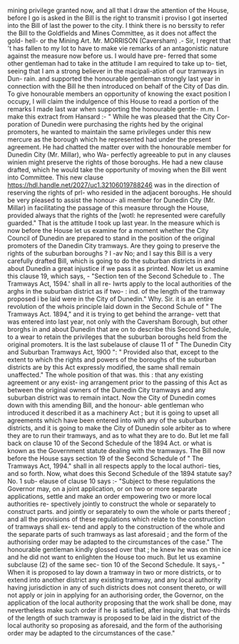 mining privilege granted now, and all that I draw the attention of the House, before I go is asked in the Bill is the right to transmit i proviso I got inserted into the Bill of last the power to the city. I think there is no berssity to refer the Bill to the Goldfields and Mines Committee, as it does not affect the gold- hell- or the Mining Art. Mr. MORRISON (Caversham) .- Sir, I regret that 't has fallen to my lot to have to make vie remarks of an antagonistic nature against the measure now before us. I would have pre- ferred that some other gentleman had to take in the attitude I am required to take up to- tiet, seeing that I am a strong believer in the macipali-ation of our tramways in Dun- rain. and supported the honourable gentleman strongly last year in connection with the Bill he then introduced on behalf of the City of Das din. To give honourable members an opportunity of knowing the exact position I occupy, I will claim the indulgence of this House to read a portion of the remarks I made last war when supporting the honourable gentle- m.m. I make this extract from Hansard :- " While he was pleased that the City Cor- poration of Dunedin were purchasing the rights hed by the original promoters, he wanted to maintain the same privileges under this new mercure as the borough which he represented had under the present agreement. He had chatted the matter over with the honourable member for Dunedin City (Mr. Millar), who Wa- perfectly agreeable to put in any clauses winien might preserve the rights of those boroughs. He had a new clause drafted, which he would take the opportunity of moving when the Bill went into Committee. This new clause https://hdl.handle.net/2027/uc1.32106019788246 was in the direction of reserving the rights of prl- who resided in the adjacent boroughs. He should be very pleased to assist the honour- ali member for Dunedin City (Mr. Millar) in facilitating the passage of this measure through the House, provided always that the rights of the [wotl: he represented were carefully guarded." That is the attitude I took up last year. In the measure which is now before the House let us examine for a moment whether the City Council of Dunedin are prepared to stand in the position of the original promoters of the Danedin City tramways. Are they going to preserve the rights of the suburban boroughs ? I -av No; and I say this Bill is a very carefully drafted Bill, which is going to do the suburban districts in and about Dunedin a great injustice if we pass it as printed. Now let us examine this clause 19, which says, - "Section ten of the Second Schedule to . The Tramways Act, 1594.' shall in all re- Iwrts apply to the local authorities of the arghs in the suburban district as if two- : ind. of the length of the tramway proposed i be laid were in the City of Dunedin." Why. Sir. it is an entire revolution of the whois principle laid down in the Second Schule of " The Tramways Act. 1894," and it is trying to get behind the arrange- vett that was entered into last year, not only with the Caversham Borough, but other brorghs in and about Dunedin that are on to describe this Second Schedule, to a wear to retain the privileges that the suburban boroughs held from the original promoters. It is the last subelause of clause 11 of " The Dunedin City and Suburban Tramways Act, 1900 ": " Provided also that, except to the extent to which the rights and powers of the boroughs of the suburban districts are by this Act expressly modified, the same shall remain unaffected." The whole position of that was. this : that any existing agreement or any exist- ing arrangement prior to the passing of this Act as between the original owners of the Dunedin City tramways and any suburban district was to remain intact. Now the City of Dunedin comes down with this amending Bill, and the honour- able gentleman who introduced it described it as a machinery Act ; but it is going to upset all agreements which have been entered into with any of the suburban districts, and it is going to make the City of Dunedin sole arbiter as to where they are to run their tramways, and as to what they are to do. But let me fall back on clause 10 of the Second Schedule of the 1894 Act. or what is known as the Government statute dealing with the tramways. The Bill now before the House says section 19 of the Second Schedule of " The Tramways Act, 1994." shall in all respects apply to the local authori- ties, and so forth. Now, what does this Second Schedule of the 1894 statute say? No. 1 sub- elause of clause 10 says :- "Subject to these regulations the Governor may, on a joint application, or on two or more separate applications, settle and make an order empowering two or more local authorities re- spectively jointly to construct the whole or separately to construct parts. and jointly or separately to own the whole or parts thereof ; and all the provisions of these regulations which relate to the construction of tramways shall ex- tend and apply to the construction of the whole and the separate parts of such tramways as last aforesaid ; and the form of the authorising order may be adapted to the circumstances of the case." The honourable gentleman kindly glossed over that ; he knew he was on thin ice and he did not want to enlighten the House too much. But let us examine subclause (2) of the same sec- tion 10 of the Second Schedule. It says,- " When it is proposed to lay down a tramway in two or more districts, or to extend into another district any existing tramway, and any local authority having jurisdiction in any of such districts does not consent thereto, or will not apply or join in applying for an authorising order, the Governor, on the application of the local authority proposing that the work shall be done, may nevertheless make such order if he is satisfied, after inquiry, that two-thirds of the length of such tramway is proposed to be laid in the district of the local authority so proposing as aforesaid, and the form of the authorising order may be adapted to the circumstances of the case." 